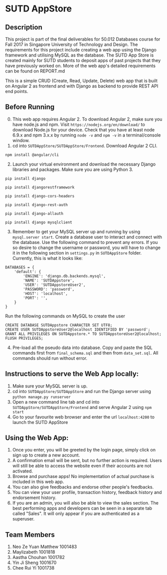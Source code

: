 # SUTD AppStore

## Description
This project is part of the final deliverables for 50.012 Databases course for Fall 2017 in Singapore University of Technology and Design. The requirements for this project include creating a web app using the Django framework and utilising MySQL as the database. The SUTD App Store is created mainly for SUTD students to deposit apps of past projects that they have previously worked on. More of the web app's detailed requirements can be found on REPORT.md

This is a simple CRUD (Create, Read, Update, Delete) web app that is built on Angular 2 as frontend and with Django as backend to provide REST API end points. 

## Before Running
0. This web app requires Angular 2. To download Angular 2, make sure you have node.js and npm. Visit `https://nodejs.org/en/download/` to download Node.js for your device. Check that you have at least node 6.9.x and npm 3.x.x by running `node -v` and `npm -v` in a terminal/console window.
1. cd into `SUTDAppStore/SUTDAppStore/Frontend`. Download Angular 2 CLI.
```
npm install @angular/cli 
```
2. Launch your virtual environment and download the necessary Django libraries and packages. Make sure you are using Python 3.
```
pip install django

pip install djangorestframework

pip install django-cors-headers

pip install django-rest-auth

pip install django-allauth

pip install django mysqlclient
```
3. Remember to get your MySQL server up and running by using `mysql.server start`. Create a database user to interact and connect with the database. Use the following command to prevent any errors. If you so desire to change the username or password, you will have to change it in the following section in `settings.py` in `SUTDAppStore` folder. Currently, this is what it looks like:
```
DATABASES = {
    'default': {
        'ENGINE': 'django.db.backends.mysql',
        'NAME': 'SUTDAppstore',
        'USER': 'SUTDAppstoreUser2',
        'PASSWORD': 'password',
        'HOST': 'localhost',
        'PORT': '',
    }
}
```
Run the following commands on MySQL to create the user
```
CREATE DATABASE SUTDAppstore CHARACTER SET UTF8;
CREATE USER SUTDAppstoreUser2@localhost IDENTIFIED BY 'password';
GRANT ALL PRIVILEGES ON SUTDAppstore.* TO SUTDAppstoreUser2@localhost;
FLUSH PRIVILEGES;
```
4. Pre-load all the pseudo data into database. Copy and paste the SQL commands first from `final_schema.sql` and then from `data_set.sql`.
All commands should run without error. 

## Instructions to serve the Web App locally:
1. Make sure your MySQL server is up. 
2. cd into `SUTDAppStore/SUTDAppStore` and run the Django server using `python manage.py runserver`
3. Open a new command line tab and cd into `SUTDAppStore/SUTDAppStore/Frontend` and serve Angular 2 using `npm start`
4. Go to your favourite web browser and enter the url `localhost:4200` to launch the SUTD AppStore

## Using the Web App:
1. Once you enter, you will be greeted by the login page, simply click on sign up to create a new account. 
2. A confirmation email will be sent, but no further action is required. Users will still be able to access the website even if their accounts are not activated.
3. Browse and purchase apps! No implementation of actual purchase is included in this web app.
4. You can also give feedbacks and endorse other people's feedbacks. 
5. You can view your user profile, transaction history, feedback history and endorsement history.
6. If you are an admin, you will also be able to view the sales section. The best performing apps and developers can be seen in a separate tab called "Sales". It will only appear if you are authenticated as a superuser.

## Team Members
1. Neo Ze Yuan Matthew 1001483
2. Maylizabeth 1001818 
3. Aastha Chouhan 1001782
4. Yin Ji Sheng 1001670
5. Chee Rui Yi 1001738

